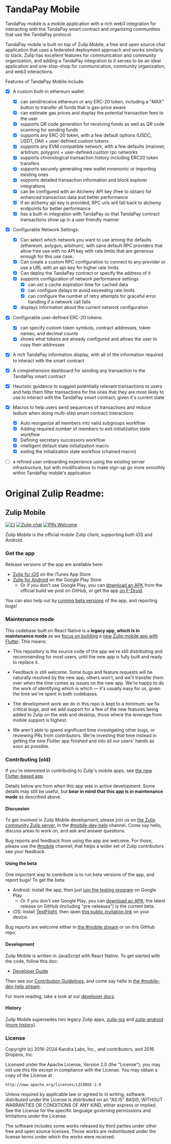# TandaPay Mobile
TandaPay mobile is a mobile application with a rich web3 integration for interacting with the TandaPay smart contract and organizing communities that use the TandaPay protocol.

TandaPay mobile is built on top of Zulip Mobile, a free and open source chat application that uses a federated deployment approach and works similarly to slack. Zulip has excellent features for communication and community organization, and adding a TandaPay integration to it serves to be an ideal application and one-stop-shop for communication, community organization, and web3 interactions.

Features of TandaPay Mobile include:
- [x] A custom built-in ethereum wallet:
  - [x] can send/receive ethereum or any ERC-20 token, including a "MAX" button to transfer all funds that is gas-price aware
  - [x] can estimate gas prices and display the potential transaction fees to the user
  - [x] supports QR code generation for receiving funds as well as QR code scanning for sending funds
  - [x] supports any ERC-20 token, with a few default options (USDC, USDT, DAI) + user-defined custom tokens
  - [x] supports any EVM compatible network, with a few defaults (mainnet, arbitrum, polygon) + user-defined custom rpc networks
  - [x] supports chronological transaction history including ERC20 token transfers
  - [x] supports securely generating new wallet mnemonic or importing existing ones
  - [x] supports detailed transaction information and block explorer integrations
  - [x] can be configured with an Alchemy API key (free to obtain) for enhanced transaction data and better performance 
  - [x] if an alchemy api key is provided, RPC urls will fall back to alchemy endpoints for better performance
  - [x] has a built-in integration with TandaPay so that TandaPay contract transactions show up in a user friendly manner
- [x] Configurable Network Settings:
  - [x] Can select which network you want to use among the defaults (ethereum, polygon, arbitrum), with sane default RPC providers that allow free use with no API key with rate limits that are generous enough for this use case.
  - [x] Can create a custom RPC configuration to connect to any provider or use a URL with an api-key for higher rate limits
  - [x] Can deploy the TandaPay contract or specify the address of it
  - [x] supports configuration of network performance settings
    - [x] can set a cache expiration time for cached data
    - [x] can configure delays to avoid exceeding rate limits
    - [x] can configure the number of retry attempts for graceful error handling if a network call fails
  - [x] displays information about the current network configuration
- [x] Configurable user-defined ERC-20 tokens:
  - [x] can specify custom token symbols, contract addresses, token names, and decimal counts
  - [x] shows what tokens are already configured and allows the user to copy their addresses
- [x] A rich TandaPay information display, with all of the information required to interact with the smart contract
- [x] A comprehensive dashboard for sending any transaction to the TandaPay smart contract
- [x] Heuristic guidance to suggest potentially relevant transactions to users and help them filter transactions for the ones that they are most likely to use to interact with the TandaPay smart contract, given it's current state
- [x] Macros to help users send sequences of transactions and reduce tedium when doing multi-step smart contract interactions
  - [x] Auto reorganize all members into valid subgroups workflow
  - [x] Adding required number of members to exit initialization state workflow
  - [x] Defining secretary successors workflow
  - [x] intelligent default state initialization macro
  - [x] exiting the initialization state workflow (chained macro)
- [ ] a refined user onboarding experience using the existing server infrastructure, but with modifications to make sign-up go more smoothly within TandaPay mobile's application


# Original Zulip Readme:

## Zulip Mobile

[![CI](https://github.com/zulip/zulip-mobile/actions/workflows/ci.yml/badge.svg)](https://github.com/zulip/zulip-mobile/actions/workflows/ci.yml?query=branch%3Amain)
[![Zulip chat](https://img.shields.io/badge/zulip-join_chat-brightgreen.svg)](https://chat.zulip.org/#narrow/stream/mobile)
[![PRs Welcome](https://img.shields.io/badge/PRs-welcome-brightgreen.svg)](https://github.com/zulip/zulip-mobile/blob/main/CONTRIBUTING.md)

Zulip Mobile is the official mobile Zulip client, supporting both iOS
and Android.


### Get the app

Release versions of the app are available here:
* [Zulip for iOS](https://itunes.apple.com/app/zulip/id1203036395)
  on the iTunes App Store
* [Zulip for Android](https://play.google.com/store/apps/details?id=com.zulipmobile)
  on the Google Play Store
  * Or if you don't use Google Play, you can [download an
    APK](https://github.com/zulip/zulip-mobile/releases/latest)
    from the official build we post on GitHub, or get the app
    [on F-Droid](https://f-droid.org/packages/com.zulipmobile/).

You can also help out by [running beta versions](#using-the-beta) of
the app, and reporting bugs!


### Maintenance mode

This codebase built on React Native is a **legacy app, which is in
maintenance mode** as we [focus on building][zulip-flutter-beta]
a [new Zulip mobile app with Flutter][zulip-flutter].
This means:

 * This repository is the source code of the app we're still
   distributing and recommending for most users, until the new app is
   fully built and ready to replace it.

 * Feedback is still welcome.  Some bugs and feature requests will be
   naturally resolved by the new app; others won't, and we'll transfer
   them over when the time comes as issues on the new app.  We're
   happy to do the work of identifying which is which — it's usually
   easy for us, given the time we've spent in both codebases.

 * The development work we do in this repo is kept to a minimum: we
   fix critical bugs, and we add support for a few of the new features
   being added to Zulip on the web and desktop, those where the
   leverage from mobile support is highest.

 * We aren't able to spend significant time investigating other bugs,
   or reviewing PRs from contributors.  We're investing that time
   instead in getting the new Flutter app finished and into all our
   users' hands as soon as possible.

[zulip-flutter-beta]: https://chat.zulip.org/#narrow/stream/2-general/topic/Flutter/near/1582367
[zulip-flutter]: https://github.com/zulip/zulip-flutter


### Contributing (old)

If you're interested in contributing to Zulip's mobile apps,
see [the new Flutter-based app][zulip-flutter].

Details below are from when this app was in active development.
Some details may still be useful, but **bear in mind that this
app is in maintenance mode** as described above.


#### Discussion

To get involved in Zulip Mobile development, please join us on
[the Zulip community Zulip server][czo-doc], in the
[#mobile-dev-help][czo-mobile-dev-help] channel.  Come say hello, discuss areas to
work on, and ask and answer questions.

Bug reports and feedback from using the app are welcome.
For those, please use the [#mobile][czo-mobile] channel;
that helps a wider set of Zulip contributors see your feedback.

[czo-mobile-dev-help]: https://chat.zulip.org/#narrow/stream/516-mobile-dev-help
[czo-mobile]: https://chat.zulip.org/#narrow/stream/48-mobile
[czo-doc]: https://zulip.readthedocs.io/en/latest/contributing/chat-zulip-org.html


#### Using the beta

One important way to contribute is to run beta versions of the app, and report
bugs!  To get the beta:

* Android: install the app, then just
  [join the testing program](https://play.google.com/apps/testing/com.zulipmobile/)
  on Google Play.
  * Or if you don't use Google Play, you can [download an
    APK](https://github.com/zulip/zulip-mobile/releases/); the latest
    release on GitHub (including "pre-releases") is the current beta.
* iOS: install [TestFlight](https://developer.apple.com/testflight/testers/),
  then open [this public invitation link](https://testflight.apple.com/join/ZuzqwXGf)
  on your device.

Bug reports are welcome either in [the #mobile stream](#discussion) or
on this GitHub repo.


#### Development

Zulip Mobile is written in JavaScript with React Native.  To get
started with the code, follow this doc:

* [Developer Guide](docs/developer-guide.md)

Then see our [Contribution Guidelines](CONTRIBUTING.md), and come say
hello in [the #mobile-dev-help stream](#discussion).

For more reading, take a look at our [developer docs](docs/).


#### History

Zulip Mobile supersedes two legacy Zulip apps,
[zulip-ios](https://github.com/zulip/zulip-ios-legacy) and
[zulip-android](https://github.com/zulip/zulip-android)
([more history](https://github.com/zulip/zulip-android/blob/master/android-strategy.md)).


### License

Copyright (c) 2016-2024 Kandra Labs, Inc., and contributors, and 2016 Dropbox, Inc.

Licensed under the Apache License, Version 2.0 (the "License");
you may not use this file except in compliance with the License.
You may obtain a copy of the License at

    http://www.apache.org/licenses/LICENSE-2.0

Unless required by applicable law or agreed to in writing, software
distributed under the License is distributed on an "AS IS" BASIS,
WITHOUT WARRANTIES OR CONDITIONS OF ANY KIND, either express or implied.
See the License for the specific language governing permissions and
limitations under the License.

The software includes some works released by third parties under other
free and open source licenses. Those works are redistributed under the
license terms under which the works were received.
